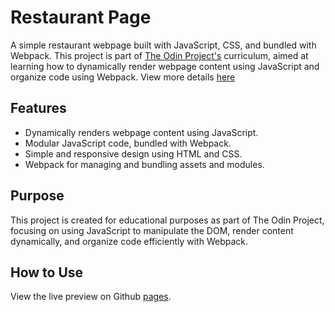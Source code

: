 # Restaurant Page

A simple restaurant webpage built with JavaScript, CSS, and bundled with Webpack. This project is part of [The Odin Project's](https://www.theodinproject.com) curriculum, aimed at learning how to dynamically render webpage content using JavaScript and organize code using Webpack. View more details [here](https://www.theodinproject.com/lessons/node-path-javascript-restaurant-page)

## Features

- Dynamically renders webpage content using JavaScript.
- Modular JavaScript code, bundled with Webpack.
- Simple and responsive design using HTML and CSS.
- Webpack for managing and bundling assets and modules.

## Purpose

This project is created for educational purposes as part of The Odin Project, focusing on using JavaScript to manipulate the DOM, render content dynamically, and organize code efficiently with Webpack.

## How to Use

View the live preview on Github [pages](https://bagas-na.github.io/odin-restaurant-page/).
